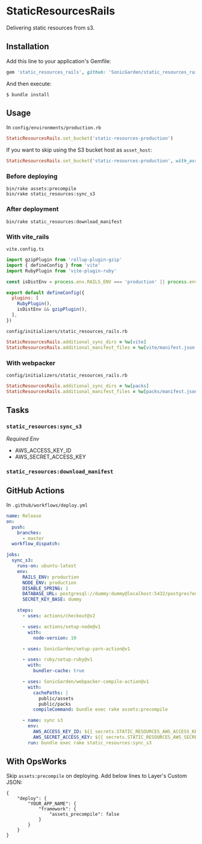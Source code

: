 # StaticResourcesRails

Delivering static resources from s3.

## Installation

Add this line to your application's Gemfile:

```ruby
gem 'static_resources_rails', github: 'SonicGarden/static_resources_rails'
```

And then execute:

    $ bundle install

## Usage

In `config/environments/production.rb`

```ruby
StaticResourcesRails.set_bucket('static-resources-production')
```

If you want to skip using the S3 bucket host as `asset_host`:

```ruby
StaticResourcesRails.set_bucket('static-resources-production', with_asset_host: false)
```

### Before deploying

```
bin/rake assets:precompile
bin/rake static_resources:sync_s3
```

### After deployment

```
bin/rake static_resources:download_manifest
```

### With vite_rails

`vite.config.ts`
```javascript
import gzipPlugin from 'rollup-plugin-gzip'
import { defineConfig } from 'vite'
import RubyPlugin from 'vite-plugin-ruby'

const isDistEnv = process.env.RAILS_ENV === 'production' || process.env.RAILS_ENV === 'staging'

export default defineConfig({
  plugins: [
    RubyPlugin(),
    isDistEnv && gzipPlugin(),
  ],
})

```

`config/initializers/static_resources_rails.rb`
```ruby
StaticResourcesRails.additional_sync_dirs = %w[vite]
StaticResourcesRails.additional_manifest_files = %w[vite/manifest.json vite/manifest-assets.json]
```

### With webpacker

`config/initializers/static_resources_rails.rb`
```ruby
StaticResourcesRails.additional_sync_dirs = %w[packs]
StaticResourcesRails.additional_manifest_files = %w[packs/manifest.json]
```

## Tasks

### `static_resources:sync_s3`

_Required Env_

- AWS_ACCESS_KEY_ID
- AWS_SECRET_ACCESS_KEY

### `static_resources:download_manifest`

## GitHub Actions

In `.github/workflows/deploy.yml`

```yaml
name: Release
on:
  push:
    branches:
      - master
  workflow_dispatch:

jobs:
  sync_s3:
    runs-on: ubuntu-latest
    env:
      RAILS_ENV: production
      NODE_ENV: production
      DISABLE_SPRING: 1
      DATABASE_URL: postgresql://dummy:dummy@localhost:5432/postgres?encoding=utf8&pool=5&timeout=5000
      SECRET_KEY_BASE: dummy

    steps:
      - uses: actions/checkout@v2

      - uses: actions/setup-node@v1
        with:
          node-version: 10

      - uses: SonicGarden/setup-yarn-action@v1

      - uses: ruby/setup-ruby@v1
        with:
          bundler-cache: true

      - uses: SonicGarden/webpacker-compile-action@v1
        with:
          cachePaths: |
            public/assets
            public/packs
          compileCommand: bundle exec rake assets:precompile

      - name: sync s3
        env:
          AWS_ACCESS_KEY_ID: ${{ secrets.STATIC_RESOURCES_AWS_ACCESS_KEY_ID }}
          AWS_SECRET_ACCESS_KEY: ${{ secrets.STATIC_RESOURCES_AWS_SECRET_KEY_ID }}
        run: bundle exec rake static_resources:sync_s3
```

## With OpsWorks

Skip `assets:precompile` on deploying. Add below lines to Layer's Custom JSON:

```
{
    "deploy": {
        "YOUR_APP_NAME": {
            "framework": {
                "assets_precompile": false
            }
        }
    }
}
```
